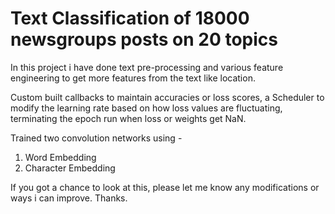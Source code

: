 # Text Classification of 18000 newsgroups posts on 20 topics

In this project i have done text pre-processing and various feature engineering to get more features from the text like location. 

Custom built callbacks to maintain accuracies or loss scores, a Scheduler to modify the learning rate based on how loss values are fluctuating, terminating the epoch run when loss or weights get NaN.

Trained two convolution networks using - 
  1. Word Embedding
  2. Character Embedding
 
If you got a chance to look at this, please let me know any modifications or ways i can improve. Thanks.
